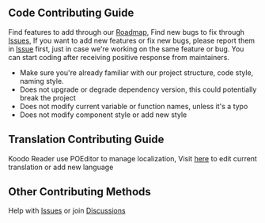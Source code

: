 ## Code Contributing Guide

Find features to add through our [Roadmap](https://www.notion.so/troyeguo/d1c19a132932465bae1d89dd963c92ea?v=ca8aa69cf25849c18c92b92ba868663b), Find new bugs to fix through [Issues](https://github.com/troyeguo/koodo-reader/issues), If you want to add new features or fix new bugs, please report them in [Issue](https://github.com/troyeguo/koodo-reader/issues) first, just in case we're working on the same feature or bug. You can start coding after receiving positive response from maintainers.

- Make sure you're already familiar with our project structure, code style, naming style.
- Does not upgrade or degrade dependency version, this could potentially break the project
- Does not modify current variable or function names, unless it's a typo
- Does not modify component style or add new style

## Translation Contributing Guide

Koodo Reader use POEditor to manage localization, Visit [here](https://poeditor.com/join/project?hash=fk4qbQTlsk) to edit current translation or add new language

## Other Contributing Methods

Help with [Issues](https://github.com/troyeguo/koodo-reader/issues) or join [Discussions](https://github.com/troyeguo/koodo-reader/discussions)
